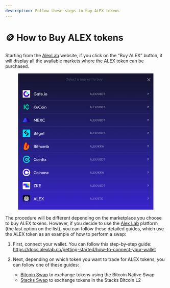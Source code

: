 ```yaml
---
description: Follow these steps to buy ALEX tokens 
---
```


# 🪙 How to Buy ALEX tokens

Starting from the [AlexLab](https://alexlab.co/) website, if you click on the “Buy ALEX” button, it will display all the available markets where the ALEX token can be purchased.

<figure><img src="../.gitbook/assets/buy-alex-how-to/select-market.png" alt=""><figcaption></figcaption></figure>

The procedure will be different depending on the marketplace you choose to buy ALEX tokens. However, if you decide to use the [Alex Lab](https://app.alexlab.co/swap) platform (the last option on the list), you can follow these detailed guides, which use the ALEX token as an example of how to perform a swap:

1. First, connect your wallet. You can follow this step-by-step guide:
https://docs.alexlab.co/getting-started/how-to-connect-your-wallet

2. Next, depending on which token you want to trade for ALEX tokens, you can follow one of these guides:
    - [Bitcoin Swap](https://docs.alexlab.co/what-can-you-do/bitcoin-swaps/how-to) to exchange tokens using the Bitcoin Native Swap
    - [Stacks Swap](https://docs.alexlab.co/what-can-you-do/stacks-swaps/how-to) to exchange tokens in the Stacks Bitcoin L2